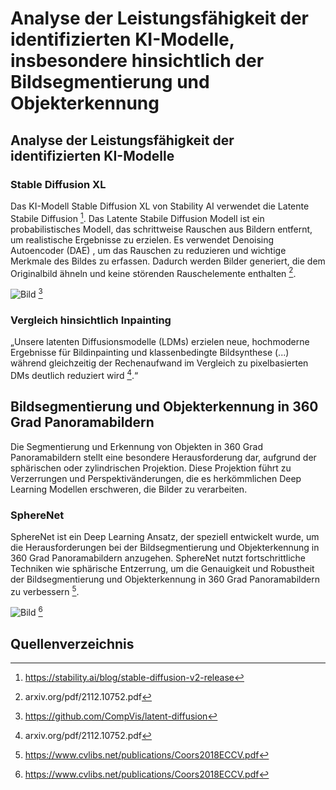 # Analyse der Leistungsfähigkeit der identifizierten KI-Modelle, insbesondere hinsichtlich der Bildsegmentierung und Objekterkennung

## Analyse der Leistungsfähigkeit der identifizierten KI-Modelle

### Stable Diffusion XL 

Das KI-Modell Stable Diffusion XL von Stability AI verwendet die Latente Stabile Diffusion [^2].  Das Latente Stabile Diffusion Modell ist ein probabilistisches Modell, das schrittweise Rauschen aus Bildern entfernt, um realistische Ergebnisse zu erzielen. Es verwendet Denoising Autoencoder (DAE) , um das Rauschen zu reduzieren und wichtige Merkmale des Bildes zu erfassen. Dadurch werden Bilder generiert, die dem Originalbild ähneln und keine störenden Rauschelemente enthalten [^3].

![Bild](https://github.com/CompVis/latent-diffusion/raw/main/assets/modelfigure.png) [^4]

### Vergleich hinsichtlich Inpainting
„Unsere latenten Diffusionsmodelle (LDMs) erzielen neue, hochmoderne Ergebnisse für Bildinpainting und klassenbedingte Bildsynthese (...) während gleichzeitig der Rechenaufwand im Vergleich zu pixelbasierten DMs deutlich reduziert wird [^3].“

## Bildsegmentierung und Objekterkennung in 360 Grad Panoramabildern 

Die Segmentierung und Erkennung von Objekten in 360 Grad Panoramabildern stellt eine besondere Herausforderung dar, aufgrund der sphärischen oder zylindrischen Projektion. Diese Projektion führt zu Verzerrungen und Perspektivänderungen, die es herkömmlichen Deep Learning Modellen erschweren, die Bilder zu verarbeiten. 

### SphereNet

SphereNet ist ein Deep Learning Ansatz, der speziell entwickelt wurde, um die Herausforderungen bei der Bildsegmentierung und Objekterkennung in 360 Grad Panoramabildern anzugehen. SphereNet nutzt fortschrittliche Techniken wie sphärische Entzerrung, um die Genauigkeit und Robustheit der Bildsegmentierung und Objekterkennung in 360 Grad Panoramabildern zu verbessern [^1].

![Bild](https://is.mpg.de/uploads/publication/image/20264/benEccv18.png) [^1]

## Quellenverzeichnis

[^1]: https://www.cvlibs.net/publications/Coors2018ECCV.pdf
[^2]: https://stability.ai/blog/stable-diffusion-v2-release
[^3]: arxiv.org/pdf/2112.10752.pdf
[^4]: https://github.com/CompVis/latent-diffusion 
